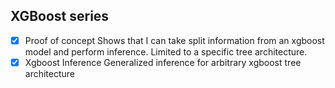 ## XGBoost series

- [x] Proof of concept 
Shows that I can take split information from an xgboost model and perform inference. Limited to a specific tree architecture. 
- [X] Xgboost Inference
Generalized inference for arbitrary xgboost tree architecture
